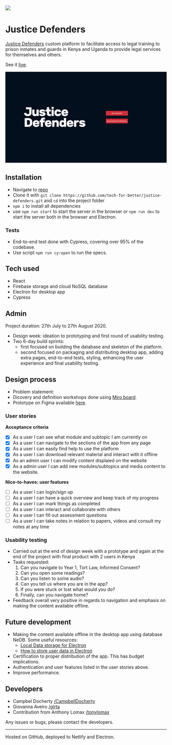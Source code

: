 <a href="https://codecov.io/gh/tech-for-better/justice-defenders">
  <img src="https://codecov.io/gh/tech-for-better/justice-defenders/branch/master/graph/badge.svg" />
</a>

# Justice Defenders

[Justice Defenders](https://www.justice-defenders.org/) custom platform to facilitate access to legal training to prison inmates and guards in Kenya and Uganda to provide legal services for themselves and others.

See it [live](https://justice-defenders.netlify.app/#/).

![screenshot](./og-image.png)

## Installation

- Navigate to [repo](https://github.com/tech-for-better/justice-defenders)
- Clone it with `git clone https://github.com/tech-for-better/justice-defenders.git` and `cd` into the project folder
- `npm i` to install all dependencies
- use `npm run start` to start the server in the browser or `npm run dev` to start the server both in the browser and Electron.

### Tests

- End-to-end test done with Cypress, covering over 95% of the codebase.
- Use script `npm run cy:open` to run the specs.

## Tech used

- React
- Firebase storage and cloud NoSQL database
- Electron for desktop app
- Cypress

## Admin

Project duration: 27th July to 27th August 2020.

- Design week: ideation to prototyping and first round of usability testing.
- Two 6-day build sprints:
  - first focused on building the database and skeleton of the platform.
  - second focused on packaging and distributing desktop app, adding extra pages, end-to-end tests, styling, enhancing the user experience and final usability testing.

## Design process

- Problem statement:
- Dicovery and definition workshops done using [Miro board](https://miro.com/app/board/o9J_ko8RJ7E=/).
- Prototype on Figma available [here](https://www.figma.com/file/7Uf0JhDeX4bJs4OnC1xcqL/Justice-Defenders?node-id=0%3A1).

### User stories

**Acceptance criteria**

- [x] As a user I can see what module and subtopic I am currently on
- [x] As a user I can navigate to the sections of the app from any page
- [x] As a user I can easily find help to use the platform
- [x] As a user I can download relevant material and interact with it offline
- [x] As an admin user I can modify content displaied on the website
- [x] As a admin user I can add new modules/subtopics and media content to the website.

**Nice-to-haves: user features**

- [ ] As a user I can login/sign up
- [ ] As a user I can have a quick overview and keep track of my progress
- [ ] As a user I can mark things as completed
- [ ] As a user I can interact and collaborate with others
- [ ] As a user I can fill out assessment questions
- [ ] As a user I can take notes in relation to papers, videos and consult my notes at any time

### Usability testing

- Carried out at the end of design week with a prototype and again at the end of the project with final product with 2 users in Kenya
- Tasks requested:
  1. Can you navigate to Year 1, Tort Law, Informed Consent?
  2. Can you open some readings?
  3. Can you listen to some audio?
  4. Can you tell us where you are in the app?
  5. If you were stuck or lost what would you do?
  6. Finally, can you navigate home?
- Feedback overall very positive in regards to navigation and emphasis on making the content available offline.

## Future development

- Making the content available offline in the desktop app using database NeDB. Some useful resources:
  - [Local Data storage for Electron](https://dev.to/ctxhou/local-data-storage-for-electron-2h4p)
  - [How to store user data in Electron](https://medium.com/cameron-nokes/how-to-store-user-data-in-electron-3ba6bf66bc1e)
- Certification to proper distribution of the app. This has budget implications.
- Authentication and user features listed in the user stories above.
- Improve performance.

## Developers

- Campbel Docherty [/CampbellDocherty](https://github.com/CampbellDocherty)
- Giovanna Aveiro [/glrta](https://github.com/glrta)
- Contribution from Anthony Lomax [/tonylomax](https://github.com/tonylomax)

Any issues or bugs, please contact the developers.

---

Hosted on GitHub, deployed to Netlify and Electron.
